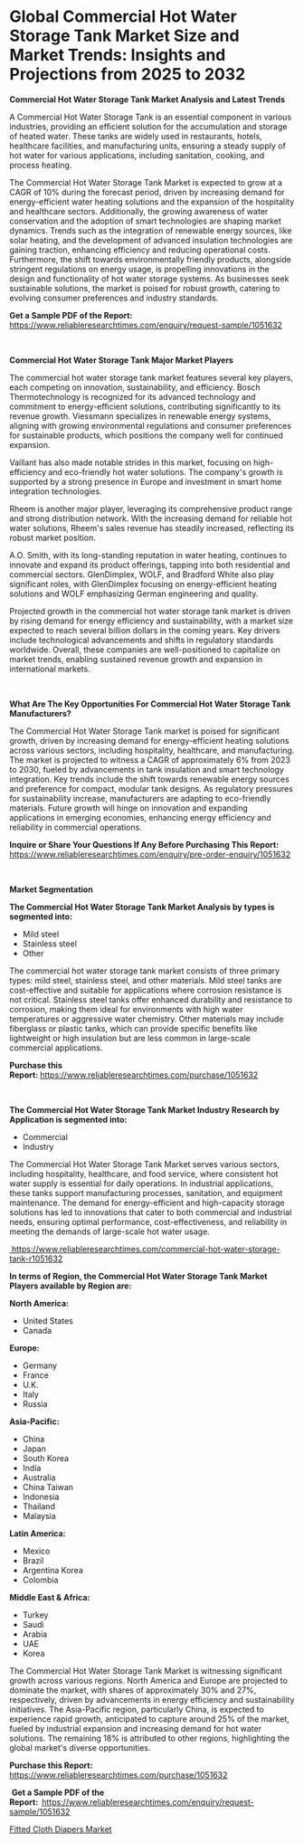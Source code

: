 <p><h1>Global Commercial Hot Water Storage Tank Market Size and Market Trends: Insights and Projections from 2025 to 2032</h1></p><p><strong>Commercial Hot Water Storage Tank Market Analysis and Latest Trends</strong></p>
<p><p>A Commercial Hot Water Storage Tank is an essential component in various industries, providing an efficient solution for the accumulation and storage of heated water. These tanks are widely used in restaurants, hotels, healthcare facilities, and manufacturing units, ensuring a steady supply of hot water for various applications, including sanitation, cooking, and process heating.</p><p>The Commercial Hot Water Storage Tank Market is expected to grow at a CAGR of 10% during the forecast period, driven by increasing demand for energy-efficient water heating solutions and the expansion of the hospitality and healthcare sectors. Additionally, the growing awareness of water conservation and the adoption of smart technologies are shaping market dynamics. Trends such as the integration of renewable energy sources, like solar heating, and the development of advanced insulation technologies are gaining traction, enhancing efficiency and reducing operational costs. Furthermore, the shift towards environmentally friendly products, alongside stringent regulations on energy usage, is propelling innovations in the design and functionality of hot water storage systems. As businesses seek sustainable solutions, the market is poised for robust growth, catering to evolving consumer preferences and industry standards.</p></p>
<p><strong>Get a Sample PDF of the Report:&nbsp;</strong> <a href="https://www.reliableresearchtimes.com/enquiry/request-sample/1051632?utm_campaign=1994&utm_medium=2&utm_source=Github&utm_content=ia&utm_term=07022025&utm_id=commercial-hot-water-storage-tank">https://www.reliableresearchtimes.com/enquiry/request-sample/1051632</a></p>
<p>&nbsp;</p>
<p><strong>Commercial Hot Water Storage Tank Major Market Players</strong></p>
<p><p>The commercial hot water storage tank market features several key players, each competing on innovation, sustainability, and efficiency. Bosch Thermotechnology is recognized for its advanced technology and commitment to energy-efficient solutions, contributing significantly to its revenue growth. Viessmann specializes in renewable energy systems, aligning with growing environmental regulations and consumer preferences for sustainable products, which positions the company well for continued expansion.</p><p>Vaillant has also made notable strides in this market, focusing on high-efficiency and eco-friendly hot water solutions. The company's growth is supported by a strong presence in Europe and investment in smart home integration technologies. </p><p>Rheem is another major player, leveraging its comprehensive product range and strong distribution network. With the increasing demand for reliable hot water solutions, Rheem's sales revenue has steadily increased, reflecting its robust market position.</p><p>A.O. Smith, with its long-standing reputation in water heating, continues to innovate and expand its product offerings, tapping into both residential and commercial sectors. GlenDimplex, WOLF, and Bradford White also play significant roles, with GlenDimplex focusing on energy-efficient heating solutions and WOLF emphasizing German engineering and quality.</p><p>Projected growth in the commercial hot water storage tank market is driven by rising demand for energy efficiency and sustainability, with a market size expected to reach several billion dollars in the coming years. Key drivers include technological advancements and shifts in regulatory standards worldwide. Overall, these companies are well-positioned to capitalize on market trends, enabling sustained revenue growth and expansion in international markets.</p></p>
<p>&nbsp;</p>
<p><strong>What Are The Key Opportunities For Commercial Hot Water Storage Tank Manufacturers?</strong></p>
<p><p>The Commercial Hot Water Storage Tank market is poised for significant growth, driven by increasing demand for energy-efficient heating solutions across various sectors, including hospitality, healthcare, and manufacturing. The market is projected to witness a CAGR of approximately 6% from 2023 to 2030, fueled by advancements in tank insulation and smart technology integration. Key trends include the shift towards renewable energy sources and preference for compact, modular tank designs. As regulatory pressures for sustainability increase, manufacturers are adapting to eco-friendly materials. Future growth will hinge on innovation and expanding applications in emerging economies, enhancing energy efficiency and reliability in commercial operations.</p></p>
<p><strong>Inquire or Share Your Questions If Any Before Purchasing This Report:</strong> <a href="https://www.reliableresearchtimes.com/enquiry/pre-order-enquiry/1051632?utm_campaign=1994&utm_medium=2&utm_source=Github&utm_content=ia&utm_term=07022025&utm_id=commercial-hot-water-storage-tank">https://www.reliableresearchtimes.com/enquiry/pre-order-enquiry/1051632</a></p>
<p>&nbsp;</p>
<p><strong>Market Segmentation</strong></p>
<p><strong>The Commercial Hot Water Storage Tank Market Analysis by types is segmented into:</strong></p>
<p><ul><li>Mild steel</li><li>Stainless steel</li><li>Other</li></ul></p>
<p><p>The commercial hot water storage tank market consists of three primary types: mild steel, stainless steel, and other materials. Mild steel tanks are cost-effective and suitable for applications where corrosion resistance is not critical. Stainless steel tanks offer enhanced durability and resistance to corrosion, making them ideal for environments with high water temperatures or aggressive water chemistry. Other materials may include fiberglass or plastic tanks, which can provide specific benefits like lightweight or high insulation but are less common in large-scale commercial applications.</p></p>
<p><strong>Purchase this Report:&nbsp;</strong><a href="https://www.reliableresearchtimes.com/purchase/1051632?utm_campaign=1994&utm_medium=2&utm_source=Github&utm_content=ia&utm_term=07022025&utm_id=commercial-hot-water-storage-tank">https://www.reliableresearchtimes.com/purchase/1051632</a></p>
<p>&nbsp;</p>
<p><strong>The Commercial Hot Water Storage Tank Market Industry Research by Application is segmented into:</strong></p>
<p><ul><li>Commercial</li><li>Industry</li></ul></p>
<p><p>The Commercial Hot Water Storage Tank Market serves various sectors, including hospitality, healthcare, and food service, where consistent hot water supply is essential for daily operations. In industrial applications, these tanks support manufacturing processes, sanitation, and equipment maintenance. The demand for energy-efficient and high-capacity storage solutions has led to innovations that cater to both commercial and industrial needs, ensuring optimal performance, cost-effectiveness, and reliability in meeting the demands of large-scale hot water usage.</p></p>
<p><a href="https://www.reliableresearchtimes.com/commercial-hot-water-storage-tank-r1051632?utm_campaign=1994&utm_medium=2&utm_source=Github&utm_content=ia&utm_term=07022025&utm_id=commercial-hot-water-storage-tank">&nbsp;https://www.reliableresearchtimes.com/commercial-hot-water-storage-tank-r1051632</a></p>
<p><strong>In terms of Region, the Commercial Hot Water Storage Tank Market Players available by Region are:</strong></p>
<p>
    <p> <strong> North America: </strong>
        <ul>
            <li>United States</li>
            <li>Canada</li>
        </ul>
        </p> 
    <p> <strong> Europe: </strong>
        <ul>
            <li>Germany</li>
            <li>France</li>
            <li>U.K.</li>
            <li>Italy</li>
            <li>Russia</li>
        </ul>
        </p> 
    <p> <strong> Asia-Pacific: </strong>
        <ul>
            <li>China</li>
            <li>Japan</li>
            <li>South Korea</li>
            <li>India</li>
            <li>Australia</li>
            <li>China Taiwan</li>
            <li>Indonesia</li>
            <li>Thailand</li>
            <li>Malaysia</li>
        </ul>
        </p> 
    <p> <strong> Latin America: </strong>
        <ul>
            <li>Mexico</li>
            <li>Brazil</li>
            <li>Argentina Korea</li>
            <li>Colombia</li>
        </ul>
        </p> 
    <p> <strong> Middle East & Africa: </strong>
        <ul>
            <li>Turkey</li>
            <li>Saudi</li>
            <li>Arabia</li>
            <li>UAE</li>
            <li>Korea</li>
        </ul>
    </p>
    </p>
<p><p>The Commercial Hot Water Storage Tank Market is witnessing significant growth across various regions. North America and Europe are projected to dominate the market, with shares of approximately 30% and 27%, respectively, driven by advancements in energy efficiency and sustainability initiatives. The Asia-Pacific region, particularly China, is expected to experience rapid growth, anticipated to capture around 25% of the market, fueled by industrial expansion and increasing demand for hot water solutions. The remaining 18% is attributed to other regions, highlighting the global market's diverse opportunities.</p></p>
<p><strong>Purchase this Report: </strong><a href="https://www.reliableresearchtimes.com/purchase/1051632?utm_campaign=1994&utm_medium=2&utm_source=Github&utm_content=ia&utm_term=07022025&utm_id=commercial-hot-water-storage-tank">https://www.reliableresearchtimes.com/purchase/1051632</a></p>
<p>&nbsp;<strong>Get a Sample PDF of the Report:&nbsp;&nbsp;</strong><a href="https://www.reliableresearchtimes.com/enquiry/request-sample/1051632?utm_campaign=1994&utm_medium=2&utm_source=Github&utm_content=ia&utm_term=07022025&utm_id=commercial-hot-water-storage-tank">https://www.reliableresearchtimes.com/enquiry/request-sample/1051632</a></p>
<p><strong></strong></p>
<p><p><a href="https://github.com/juniordelafrance/Market-Research-Report-List-5/blob/main/fitted-cloth-diapers-market.md?utm_campaign=1994&utm_medium=2&utm_source=Github&utm_content=ia&utm_term=07022025&utm_id=commercial-hot-water-storage-tank">Fitted Cloth Diapers Market</a></p></p>